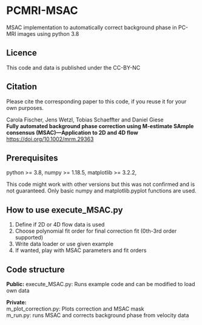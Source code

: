 # PCMRI-MSAC
MSAC implementation to automatically correct background phase in PC-MRI images using python 3.8

## Licence
This code and data is published under the CC-BY-NC

## Citation
Please cite the corresponding paper to this code, if you reuse it for your own purposes.

Carola Fischer, Jens Wetzl, Tobias Schaeffter and Daniel Giese <br>
**Fully automated background phase correction using M-estimate SAmple consensus (MSAC)—Application to 2D and 4D flow** <br>
https://doi.org/10.1002/mrm.29363

## Prerequisites
python >= 3.8,
numpy >= 1.18.5,
matplotlib >= 3.2.2,

This code might work with other versions but this was not confirmed and is not guaranteed.
Only basic numpy and matplotlib.pyplot functions are used.

## How to use execute_MSAC.py
1. Define if 2D or 4D flow data is used
2. Choose polynomial fit order for final correction fit (0th-3rd order supported)
3. Write data loader or use given example
4. If wanted, play with MSAC parameters and fit orders


## Code structure
**Public:**
execute_MSAC.py:       Runs example code and can be modified to load own data  

**Private:**  
m_plot_correction.py:  Plots correction and MSAC mask   
m_run.py:              runs MSAC and corrects background phase from velocity data       
                     
                         
